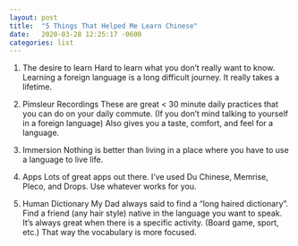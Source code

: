 ```yaml
---
layout: post
title:  "5 Things That Helped Me Learn Chinese"
date:   2020-03-28 12:25:17 -0600
categories: list
---
```


1. The desire to learn
Hard to learn what you don’t really want to know. Learning a foreign language is a long difficult journey. It really takes a lifetime.

2. Pimsleur Recordings
These are great < 30 minute daily practices that you can do on your daily commute. (If you don’t mind talking to yourself in a foreign language) Also gives you a taste, comfort, and feel for a language.

3. Immersion
Nothing is better than living in a place where you have to use a language to live life.

4. Apps
Lots of great apps out there. I’ve used Du Chinese, Memrise, Pleco, and Drops. Use whatever works for you.

5. Human Dictionary
My Dad always said to find a “long haired dictionary”. Find a friend (any hair style) native in the language you want to speak. It’s always great when there is a specific activity. (Board game, sport, etc.)  That way the vocabulary is more focused.
